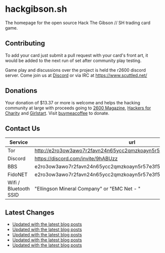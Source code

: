 # hackgibson.sh
The homepage for the open source Hack The Gibson // SH trading card game.


## Contributing

To add your card just submit a pull request with your card's front art, it would be added to the next run of set after community play testing.

Game play and discussions over the project is held the r2600 discord server. Come join us at [Discord](https://discord.com/invite/9hABUzz) or via IRC at https://www.scuttled.net/


## Donations

Your donation of $13.37 or more is welcome and helps the hacking community at large with proceeds going to [2600 Magazine](https://2600.com/), [Hackers for Charity](https://hackersforcharity.org) and [Girlstart](https://girlstart.org).  Visit [buymeacoffee](https://www.buymeacoffee.com/hackgibson.sh) to donate.


## Contact Us

Service | url
-|-
Tor | http://e2ro3ow3awo7r2favn24n65ycc2qmzkoayn5r57e3f56nvjwdcgg32ad.onion
Discord | https://discord.com/invite/9hABUzz
BBS | e2ro3ow3awo7r2favn24n65ycc2qmzkoayn5r57e3f56nvjwdcgg32ad.onion:23
FidoNET | e2ro3ow3awo7r2favn24n65ycc2qmzkoayn5r57e3f56nvjwdcgg32ad.onion:24554
Wifi / Bluetooth SSID | "Ellingson Mineral Company" or "EMC Net - <fidonet address>"

## Latest Changes
<!-- BLOG-POST-LIST:START -->
- [Updated with the latest blog posts](https://github.com/DFW2600/hackgibson.sh/commit/d7e2d91e6bedae15a3ba72f215ccfca842b7dacc)
- [Updated with the latest blog posts](https://github.com/DFW2600/hackgibson.sh/commit/7a5219347fbba561c7d56787c7c5f356bd782f74)
- [Updated with the latest blog posts](https://github.com/DFW2600/hackgibson.sh/commit/c2c389a07cf096beb295b3669744cb7ec9136214)
- [Updated with the latest blog posts](https://github.com/DFW2600/hackgibson.sh/commit/949ba258ec59b8ef6800bfd9a7024b432f41f562)
- [Updated with the latest blog posts](https://github.com/DFW2600/hackgibson.sh/commit/2a0069c0dfa1e9b4320e8e210587ec1adc2f8e32)
<!-- BLOG-POST-LIST:END -->

